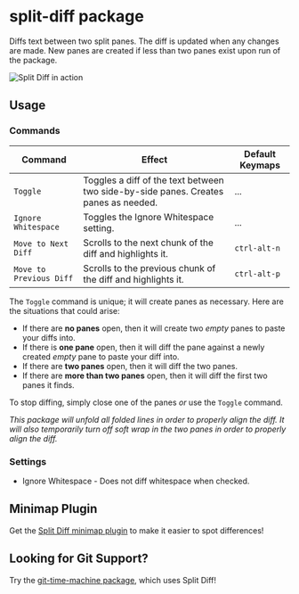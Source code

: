 # split-diff package

Diffs text between two split panes. The diff is updated when any changes are made. New panes are created if less than two panes exist upon run of the package.

![Split Diff in action](https://github.com/mupchrch/split-diff/raw/master/demo.gif)

## Usage

### Commands

| Command | Effect | Default Keymaps |
| ------- | ------ | --------------- |
| `Toggle` | Toggles a diff of the text between two side-by-side panes. Creates panes as needed. | ... |
| `Ignore Whitespace` | Toggles the Ignore Whitespace setting. | ... |
| `Move to Next Diff` | Scrolls to the next chunk of the diff and highlights it. | `ctrl-alt-n` |
| `Move to Previous Diff` | Scrolls to the previous chunk of the diff and highlights it. | `ctrl-alt-p` |

The `Toggle` command is unique; it will create panes as necessary. Here are the situations that could arise:

* If there are **no panes** open, then it will create two *empty* panes to paste your diffs into.
* If there is **one pane** open, then it will diff the pane against a newly created *empty* pane to paste your diff into.
* If there are **two panes** open, then it will diff the two panes.
* If there are **more than two panes** open, then it will diff the first two panes it finds.

To stop diffing, simply close one of the panes *or* use the `Toggle` command.

*This package will unfold all folded lines in order to properly align the diff.*
*It will also temporarily turn off soft wrap in the two panes in order to properly align the diff.*

### Settings

* Ignore Whitespace - Does not diff whitespace when checked.

## Minimap Plugin

Get the [Split Diff minimap plugin](https://atom.io/packages/minimap-split-diff) to make it easier to spot differences!

## Looking for Git Support?

Try the [git-time-machine package](https://atom.io/packages/git-time-machine), which uses Split Diff!
